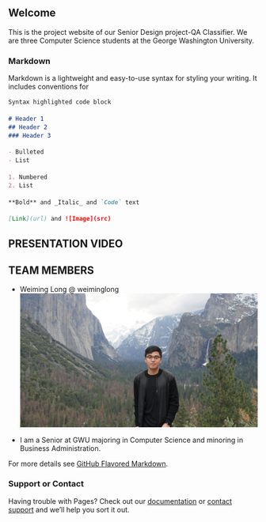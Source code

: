## Welcome

This is the project website of our Senior Design project-QA Classifier. We are three Computer Science students at the George Washington University.

### Markdown

Markdown is a lightweight and easy-to-use syntax for styling your writing. It includes conventions for

```markdown
Syntax highlighted code block

# Header 1
## Header 2
### Header 3

- Bulleted
- List

1. Numbered
2. List

**Bold** and _Italic_ and `Code` text

[Link](url) and ![Image](src)
```
## PRESENTATION VIDEO

## TEAM MEMBERS
- Weiming Long @ weiminglong
![image](images/Weiming.jpg)
* I am a Senior at GWU majoring in Computer Science and minoring in Business Administration.

For more details see [GitHub Flavored Markdown](https://guides.github.com/features/mastering-markdown/).


### Support or Contact

Having trouble with Pages? Check out our [documentation](https://help.github.com/categories/github-pages-basics/) or [contact support](https://github.com/contact) and we’ll help you sort it out.
